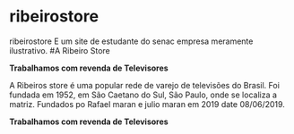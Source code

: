 # ribeirostore
ribeirostore
E um site de estudante do senac empresa meramente ilustrativo.
#A Ribeiro Store



**Trabalhamos com revenda de Televisores**

A Ribeiros store é uma popular rede de varejo de televisões do Brasil. Foi fundada em 1952, em São Caetano do Sul, São Paulo, onde se localiza a matriz.
Fundados po Rafael maran e julio maran em 2019 date 08/06/2019.


**Trabalhamos com revenda de Televisores** 

